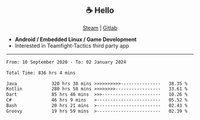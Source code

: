 <h2 align="center"> ☕ Hello </h2>

<p align="center">
  <a href="https://steamcommunity.com/id/Niforances/">Steam</a> |
  <a href="https://gitlab.com/niforances">Gitlab</a>
</p>

 - **Android / Embedded Linux / Game Development**
 - Interested in Teamfight-Tactics third party app

------

<!--START_SECTION:waka-->

```txt
From: 10 September 2020 - To: 02 January 2024

Total Time: 836 hrs 4 mins

Java             320 hrs 38 mins >>>>>>>>>>---------------   38.35 %
Kotlin           280 hrs 58 mins >>>>>>>>-----------------   33.61 %
Dart             85 hrs 46 mins  >>>----------------------   10.26 %
C#               46 hrs 9 mins   >------------------------   05.52 %
Bash             20 hrs 21 mins  >------------------------   02.43 %
Groovy           19 hrs 59 mins  >------------------------   02.39 %
```

<!--END_SECTION:waka-->
